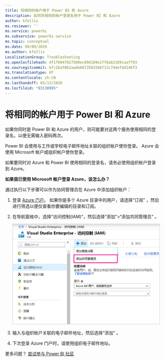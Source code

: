 ```yaml
---
title: 将相同的帐户用于 Power BI 和 Azure
description: 如何将相同的帐户登录名用于 Power BI 和 Azure
author: kfollis
ms.reviewer: ''
ms.service: powerbi
ms.subservice: powerbi-service
ms.topic: conceptual
ms.date: 09/09/2019
ms.author: kfollis
LocalizationGroup: Troubleshooting
ms.openlocfilehash: 4f1f8947827500ec89d189e17f8ab2189caaff93
ms.sourcegitcommit: bfc2baf862aade6873501566f13c744efdd146f3
ms.translationtype: HT
ms.contentlocale: zh-CN
ms.lasthandoff: 05/13/2020
ms.locfileid: "83138995"
---
```

# <a name="using-the-same-account-for-power-bi-and-azure"></a>将相同的帐户用于 Power BI 和 Azure

如果你同时是 Power BI 和 Azure 的用户，则可能要对这两个服务使用相同的登录名，以便无需输入密码两次。

Power BI 会使用与工作或学校电子邮件地址关联的组织帐户使你登录。  Azure 会使用 Microsoft 帐户或组织帐户使你登录。

如果要同时对 Azure 和 Power BI 使用相同的登录名，请务必使用组织帐户登录到 Azure。

**如果我已使用 Microsoft 帐户登录 Azure，该怎么办？**

通过执行以下步骤可以作为协同管理员在 Azure 中添加组织帐户：

1. 登录 [Azure 门户](https://portal.azure.com/)。 如果你是多个 Azure 目录中的用户，请选择“订阅”  ，然后进行筛选以便仅查看你要编辑的目录和订阅。

1. 在导航窗格中，选择“访问控制(IAM)”，然后选择“添加”\>“添加共同管理员”    。

    ![在 Azure 门户中添加共同管理员](media/service-admin-how-to-use-the-same-account-as-azure/add-co-administrator.png)

1. 输入与组织帐户关联的电子邮件地址，然后选择“添加”  。

1. 下次登录 Azure 门户时，请使用组织电子邮件地址。

更多问题？ [尝试参与 Power BI 社区](https://community.powerbi.com/)
